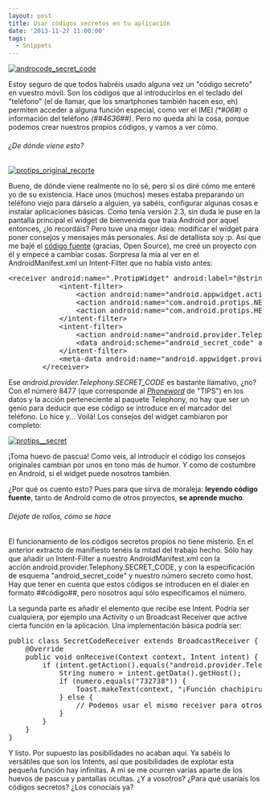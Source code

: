 ```yaml
---
layout: post
title: Usar códigos secretos en tu aplicación
date: '2013-11-27 11:00:00'
tags:
  - Snippets
---
```


[![androcode_secret_code](http://androcode.es/wp-content/uploads/2015/02/androcode_secret_code_rmtwnf.png)](http://androcode.es/wp-content/uploads/2015/02/androcode_secret_code_rmtwnf.png)

Estoy seguro de que todos habréis usado alguna vez un "código secreto" en vuestro móvil. Son los códigos que al introducirlos en el teclado del "teléfono" (el de llamar, que los smartphones también hacen eso, eh) permiten acceder a alguna función especial, como ver el IMEI _(*#06#)_ o información del teléfono _(*#*#4636#*#*)_. Pero no queda ahí la cosa, porque podemos crear nuestros propios códigos, y vamos a ver cómo.

###### ¿De dónde viene esto?

[![protips_original_recorte](http://androcode.es/wp-content/uploads/2015/02/protips_original_recorte_bg3m30.png)](http://androcode.es/wp-content/uploads/2015/02/protips_original_recorte_bg3m30.png)

Bueno, de dónde viene realmente no lo sé, pero sí os diré cómo me enteré yo de su existencia. Hace unos (muchos) meses estaba preparando un teléfono viejo para dárselo a alguien, ya sabéis, configurar algunas cosas e instalar aplicaciones básicas. Como tenía versión 2.3, sin duda le puse en la pantalla principal el widget de bienvenida que traía Android por aquel entonces, ¿lo recordáis? Pero tuve una mejor idea: modificar el widget para poner consejos y mensajes más personales. Así de detallista soy :p. Así que me bajé el [código fuente](https://android.googlesource.com/platform/packages/apps/Protips/+/master) (gracias, Open Source), me creé un proyecto con él y empecé a cambiar cosas. Sorpresa la mía al ver en el AndroidManifest.xml un Intent-Filter que no había visto antes:

<!--more-->
<pre class="brush: xml; gutter: true; first-line: 1">&lt;receiver android:name=".ProtipWidget" android:label="@string/widget_name"&gt;
            &lt;intent-filter&gt;
                &lt;action android:name="android.appwidget.action.APPWIDGET_UPDATE" /&gt;
                &lt;action android:name="com.android.protips.NEXT_TIP" /&gt;
                &lt;action android:name="com.android.protips.HEE_HEE" /&gt;
            &lt;/intent-filter&gt;
            &lt;intent-filter&gt;
                &lt;action android:name="android.provider.Telephony.SECRET_CODE" /&gt;
                &lt;data android:scheme="android_secret_code" android:host="8477" /&gt;
            &lt;/intent-filter&gt;
            &lt;meta-data android:name="android.appwidget.provider" android:resource="@xml/widget_build" /&gt;
        &lt;/receiver&gt;</pre>

Ese _android.provider.Telephony.SECRET_CODE_ es bastante llamativo, ¿no? Con el número 8477 (que corresponde al [_Phoneword_](http://es.wikipedia.org/wiki/Phonewords) de "TIPS") en los datos y la acción perteneciente al paquete Telephony, no hay que ser un genio para deducir que ese código se introduce en el marcador del teléfono. Lo hice y... Voilà! Los consejos del widget cambiaron por completo:

[![protips__secret](http://androcode.es/wp-content/uploads/2015/02/protips__secret_vyez3e.png "Gracias por las capturas, mi viejo HTC Legend :)")](http://androcode.es/wp-content/uploads/2015/02/protips__secret_vyez3e.png)

¡Toma huevo de pascua! Como veis, al introducir el código los consejos originales cambian por unos en tono más de humor. Y como de costumbre en Android, si el widget puede nosotros también.

¿Por qué os cuento esto? Pues para que sirva de moraleja: **leyendo código fuente**, tanto de Android como de otros proyectos, **se aprende mucho**.

###### Déjate de rollos, cómo se hace

El funcionamiento de los códigos secretos propios no tiene misterio. En el anterior extracto de manifiesto tenéis la mitad del trabajo hecho. Sólo hay que añadir un Intent-Filter a nuestro AndroidManifest.xml con la acción android.provider.Telephony.SECRET_CODE, y con la especificación de esquema "android_secret_code" y nuestro número secreto como host. Hay que tener en cuenta que estos códigos se introducen en el dialer en formato *#*#código#*#*, pero nosotros aquí sólo especificamos el número.

La segunda parte es añadir el elemento que recibe ese Intent. Podría ser cualquiera, por ejemplo una Activity o un Broadcast Receiver que active cierta función en la aplicación. Una implementación básica podría ser:
<pre class="brush: java; gutter: true; first-line: 1">public class SecretCodeReceiver extends BroadcastReceiver {
    @Override
    public void onReceive(Context context, Intent intent) {
        if (intent.getAction().equals("android.provider.Telephony.SECRET_CODE")) {
            String numero = intent.getData().getHost();
            if (numero.equals("732738")) {
                Toast.makeText(context, "¡Función chachipiruli altamente secreta desbloqueada!", Toast.LENGTH_SHORT).show();
            } else {
                // Podemos usar el mismo receiver para otros códigos distintos
            }
        }
    }
}</pre>
Y listo. Por supuesto las posibilidades no acaban aquí. Ya sabéis lo versátiles que son los Intents, así que posibilidades de explotar esta pequeña función hay infinitas. A mí se me ocurren varias aparte de los huevos de pascua y pantallas ocultas. ¿Y a vosotros? ¿Para qué usaríais los códigos secretos? ¿Los conocíais ya?
